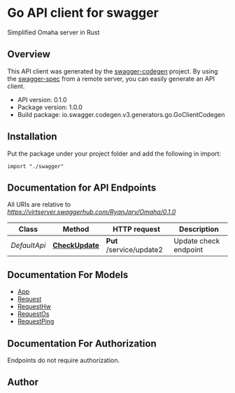 # Go API client for swagger

Simplified Omaha server in Rust

## Overview
This API client was generated by the [swagger-codegen](https://github.com/swagger-api/swagger-codegen) project.  By using the [swagger-spec](https://github.com/swagger-api/swagger-spec) from a remote server, you can easily generate an API client.

- API version: 0.1.0
- Package version: 1.0.0
- Build package: io.swagger.codegen.v3.generators.go.GoClientCodegen

## Installation
Put the package under your project folder and add the following in import:
```golang
import "./swagger"
```

## Documentation for API Endpoints

All URIs are relative to *https://virtserver.swaggerhub.com/RyanJarv/Omaha/0.1.0*

Class | Method | HTTP request | Description
------------ | ------------- | ------------- | -------------
*DefaultApi* | [**CheckUpdate**](docs/DefaultApi.md#checkupdate) | **Put** /service/update2 | Update check endpoint

## Documentation For Models

 - [App](docs/App.md)
 - [Request](docs/Request.md)
 - [RequestHw](docs/RequestHw.md)
 - [RequestOs](docs/RequestOs.md)
 - [RequestPing](docs/RequestPing.md)

## Documentation For Authorization
 Endpoints do not require authorization.


## Author


